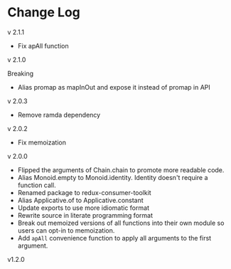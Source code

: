 # Change Log

v 2.1.1

* Fix apAll function

v 2.1.0

Breaking
* Alias promap as mapInOut and expose it instead of promap in API

v 2.0.3

* Remove ramda dependency

v 2.0.2

* Fix memoization

v 2.0.0

* Flipped the arguments of Chain.chain to promote more readable code.
* Alias Monoid.empty to Monoid.identity. Identity doesn't require a function call.
* Renamed package to redux-consumer-toolkit
* Alias Applicative.of to Applicative.constant
* Update exports to use more idiomatic format
* Rewrite source in literate programming format
* Break out memoized versions of all functions into their own module so users
  can opt-in to memoization.
* Add `apAll` convenience function to apply all arguments to the first argument.

v1.2.0
